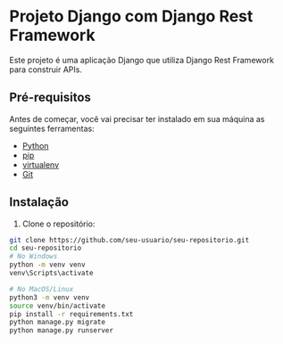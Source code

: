 # Projeto Django com Django Rest Framework

Este projeto é uma aplicação Django que utiliza Django Rest Framework para construir APIs.

## Pré-requisitos

Antes de começar, você vai precisar ter instalado em sua máquina as seguintes ferramentas:

- [Python](https://www.python.org/downloads/)
- [pip](https://pip.pypa.io/en/stable/installation/)
- [virtualenv](https://virtualenv.pypa.io/en/latest/installation.html)
- [Git](https://git-scm.com/book/en/v2/Getting-Started-Installing-Git)

## Instalação

1. Clone o repositório:

```bash
git clone https://github.com/seu-usuario/seu-repositorio.git
cd seu-repositorio
# No Windows
python -m venv venv
venv\Scripts\activate

# No MacOS/Linux
python3 -m venv venv
source venv/bin/activate
pip install -r requirements.txt
python manage.py migrate
python manage.py runserver
